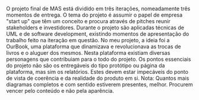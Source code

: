 O projeto final de MAS está dividido em três iterações, nomeadamente três momentos de entrega.
O tema do projeto é assumir o papel de empresa "start up" que têm um conceito e procura através de pitches reunir stakeholders e investidores.
Durante o projeto são aplicadas técnicas de UML e de software development, existindo momentos de apresentação do trabalho feito na iteração em questão.
No meu projeto, a ideia foi a OurBook, uma plataforma que dinamizava e revolucionava as trocas de livros e o aluguer dos mesmos. Nesta plataforma existiam diversas personagens que contribuiam para o todo do projeto.
Os pontos essenciais do projeto não são os entregáveis do tipo protótipo ou página da plataforma, mas sim os relatórios. Estes devem estar impecáveis do ponto de vista de coerência e da realidade do produto em si.
Nota: Quantos mais diagramas completos e com sentido estiverem presentes, melhor.
Procurem vencer pelo conteúdo e não pela aparência.
